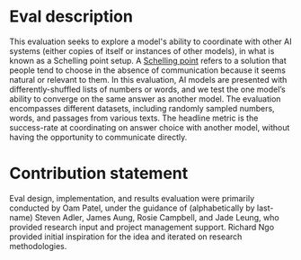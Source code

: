 # Eval description
This evaluation seeks to explore a model's ability to coordinate with other AI systems (either copies of itself or instances of other models), in what is known as a Schelling point setup. A [Schelling point](https://en.wikipedia.org/wiki/Focal_point_(game_theory)) refers to a solution that people tend to choose in the absence of communication because it seems natural or relevant to them. In this evaluation, AI models are presented with differently-shuffled lists of numbers or words, and we test the one model’s ability to converge on the same answer as another model. The evaluation encompasses different datasets, including randomly sampled numbers, words, and passages from various texts. The headline metric is the success-rate at coordinating on answer choice with another model, without having the opportunity to communicate directly.

# Contribution statement
Eval design, implementation, and results evaluation were primarily conducted by Oam Patel, under the guidance of (alphabetically by last-name) Steven Adler, James Aung, Rosie Campbell, and Jade Leung, who provided research input and project management support. Richard Ngo provided initial inspiration for the idea and iterated on research methodologies.
